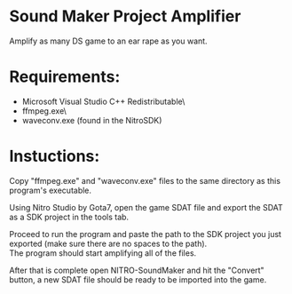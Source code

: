# Sound Maker Project Amplifier
Amplify as many DS game to an ear rape as you want.

# Requirements:
 - Microsoft Visual Studio C++ Redistributable\
 - ffmpeg.exe\
 - waveconv.exe (found in the NitroSDK)

# Instuctions:
Copy "ffmpeg.exe" and "waveconv.exe" files to the same directory as this program's executable.

Using Nitro Studio by Gota7, open the game SDAT file and export the SDAT as a SDK project in the tools tab.

Proceed to run the program and paste the path to the SDK project you just exported (make sure there are no spaces to the path).\
The program should start amplifying all of the files.

After that is complete open NITRO-SoundMaker and hit the "Convert" button, a new SDAT file should be ready to be imported into the game.
